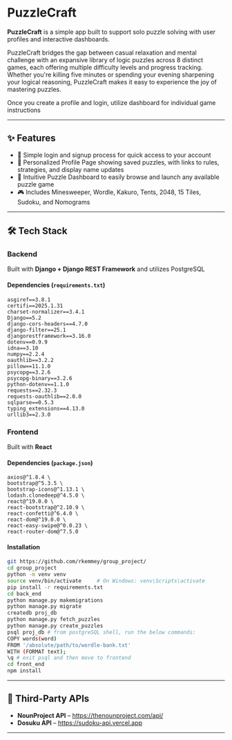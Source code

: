 # PuzzleCraft

**PuzzleCraft** is a simple app built to support solo puzzle solving with user profiles and interactive dashboards.

PuzzleCraft bridges the gap between casual relaxation and mental challenge with an expansive library of logic puzzles across 8 distinct games, each offering multiple difficulty levels and progress tracking. Whether you're killing five minutes or spending your evening sharpening your logical reasoning, PuzzleCraft makes it easy to experience the joy of mastering puzzles.

Once you create a profile and login, utilize dashboard for individual game instructions

---

## ✨ Features

- 🔑 Simple login and signup process for quick access to your account
- 👤 Personalized Profile Page showing saved puzzles, with links to rules, strategies, and display name updates
- 🧩 Intuitive Puzzle Dashboard to easily browse and launch any available puzzle game
- 🎮 Includes Minesweeper, Wordle, Kakuro, Tents, 2048, 15 Tiles, Sudoku, and Nomograms
---

## 🛠 Tech Stack

### Backend

Built with **Django + Django REST Framework**
and utilizes PostgreSQL

#### Dependencies (`requirements.txt`)

```
asgiref==3.8.1
certifi==2025.1.31
charset-normalizer==3.4.1
Django==5.2
django-cors-headers==4.7.0
django-filter==25.1
djangorestframework==3.16.0
dotenv==0.9.9
idna==3.10
numpy==2.2.4
oauthlib==3.2.2
pillow==11.1.0
psycopg==3.2.6
psycopg-binary==3.2.6
python-dotenv==1.1.0
requests==2.32.3
requests-oauthlib==2.0.0
sqlparse==0.5.3
typing_extensions==4.13.0
urllib3==2.3.0
```

### Frontend

Built with **React**

#### Dependencies (`package.json`)

```
axios@^1.8.4 \
bootstrap@^5.3.5 \
bootstrap-icons@^1.13.1 \
lodash.clonedeep@^4.5.0 \
react@^19.0.0 \
react-bootstrap@^2.10.9 \
react-confetti@^6.4.0 \
react-dom@^19.0.0 \
react-easy-swipe@^0.0.23 \
react-router-dom@^7.5.0
```

#### Installation

```bash
git https://github.com/rkemmey/group_project/
cd group_project
python -m venv venv
source venv/bin/activate     # On Windows: venv\Scripts\activate
pip install -r requirements.txt
cd back_end
python manage.py makemigrations
python manage.py migrate
createdb proj_db
python manage.py fetch_puzzles
python manage.py create_puzzles
psql proj_db # from postgreSQL shell, run the below commands:
COPY words(word)
FROM '/absolute/path/to/wordle-bank.txt'
WITH (FORMAT text);
\q # exit psql and then move to frontend
cd front_end
npm install
```
---

## 🔗 Third-Party APIs

- **NounProject API** – https://thenounproject.com/api/ 
- **Dosuku API** – https://sudoku-api.vercel.app

---
